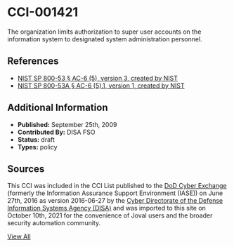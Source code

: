 # CCI-001421

The organization limits authorization to super user accounts on the information system to designated system administration personnel.

## References ##

* [NIST SP 800-53 § AC-6 (5), version 3, created by NIST](http://csrc.nist.gov/publications/PubsSPs.html)
* [NIST SP 800-53A § AC-6 (5).1, version 1, created by NIST](http://csrc.nist.gov/publications/PubsSPs.html)


## Additional Information ##

* **Published:** September 25th, 2009
* **Contributed By:** DISA FSO
* **Status:** draft
* **Types:** policy

## Sources ##

This CCI was included in the CCI List published to the [DoD Cyber Exchange](https://public.cyber.mil/stigs/cci/)
(formerly the Information Assurance Support Environment (IASE)) on June 27th, 2016 as version
2016-06-27 by the [Cyber Directorate of the Defense Information Systems Agency (DISA)](https://public.cyber.mil/about-cyber/)
and was imported to this site on October 10th, 2021 for the convenience of Joval users and the broader
security automation community.

[View All](../README.md)

